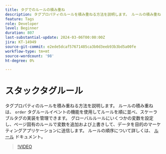 ```yaml
---
title: タグでのルールの積み重ね
description: タグプロパティのルールを積み重ねる方法を説明します。 ルールの積み重ねは、タグルールイベントの順序機能を使用してルールを順に並べ、スケーラブルタグの実装を管理できます。
feature: Tags
role: Developer
level: Beginner
duration: 807
last-substantial-update: 2024-03-06T00:00:00Z
jira: KT-14949
source-git-commit: e2ede5dcaf57671485ca3b0d3eeb93b3bd5a00fe
workflow-type: tm+mt
source-wordcount: '98'
ht-degree: 0%

---
```


# スタックタグルール

タグプロパティのルールを積み重ねる方法を説明します。 ルールの積み重ねは、 `order` タグルールイベントの機能を使用してルールを順に並べ、スケーラブルタグの実装を管理できます。 グローバルルールにいくつかの変数を設定し、ページ固有のルールで変数を追加および上書きして、データを目的のマーケティングアプリケーションに送信します。 ルールの順序について詳しくは、 [ルール](https://experienceleague.adobe.com/docs/experience-platform/tags/ui/rules.html#rule-ordering) ドキュメント。

>[!VIDEO](https://video.tv.adobe.com/v/3427710/?learn=on)

